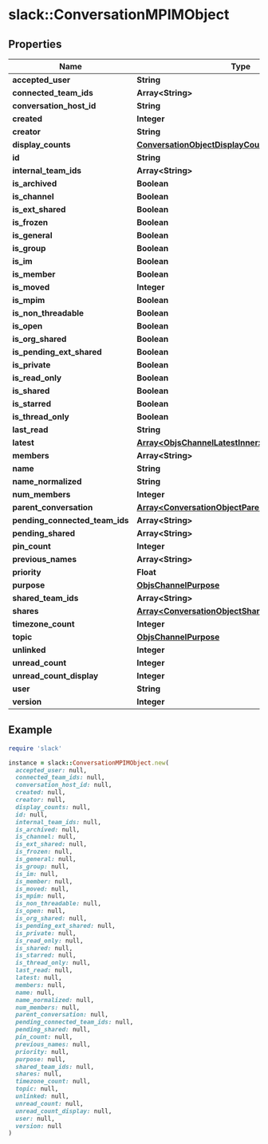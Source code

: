 # slack::ConversationMPIMObject

## Properties

| Name | Type | Description | Notes |
| ---- | ---- | ----------- | ----- |
| **accepted_user** | **String** |  | [optional] |
| **connected_team_ids** | **Array&lt;String&gt;** |  | [optional] |
| **conversation_host_id** | **String** |  | [optional] |
| **created** | **Integer** |  |  |
| **creator** | **String** |  |  |
| **display_counts** | [**ConversationObjectDisplayCounts**](ConversationObjectDisplayCounts.md) |  | [optional] |
| **id** | **String** |  |  |
| **internal_team_ids** | **Array&lt;String&gt;** |  | [optional] |
| **is_archived** | **Boolean** |  |  |
| **is_channel** | **Boolean** |  |  |
| **is_ext_shared** | **Boolean** |  | [optional] |
| **is_frozen** | **Boolean** |  | [optional] |
| **is_general** | **Boolean** |  |  |
| **is_group** | **Boolean** |  |  |
| **is_im** | **Boolean** |  |  |
| **is_member** | **Boolean** |  | [optional] |
| **is_moved** | **Integer** |  | [optional] |
| **is_mpim** | **Boolean** |  |  |
| **is_non_threadable** | **Boolean** |  | [optional] |
| **is_open** | **Boolean** |  | [optional] |
| **is_org_shared** | **Boolean** |  |  |
| **is_pending_ext_shared** | **Boolean** |  | [optional] |
| **is_private** | **Boolean** |  |  |
| **is_read_only** | **Boolean** |  | [optional] |
| **is_shared** | **Boolean** |  |  |
| **is_starred** | **Boolean** |  | [optional] |
| **is_thread_only** | **Boolean** |  | [optional] |
| **last_read** | **String** |  | [optional] |
| **latest** | [**Array&lt;ObjsChannelLatestInner&gt;**](ObjsChannelLatestInner.md) |  | [optional] |
| **members** | **Array&lt;String&gt;** |  | [optional] |
| **name** | **String** |  |  |
| **name_normalized** | **String** |  |  |
| **num_members** | **Integer** |  | [optional] |
| **parent_conversation** | [**Array&lt;ConversationObjectParentConversationInner&gt;**](ConversationObjectParentConversationInner.md) |  | [optional] |
| **pending_connected_team_ids** | **Array&lt;String&gt;** |  | [optional] |
| **pending_shared** | **Array&lt;String&gt;** |  | [optional] |
| **pin_count** | **Integer** |  | [optional] |
| **previous_names** | **Array&lt;String&gt;** |  | [optional] |
| **priority** | **Float** |  | [optional] |
| **purpose** | [**ObjsChannelPurpose**](ObjsChannelPurpose.md) |  |  |
| **shared_team_ids** | **Array&lt;String&gt;** |  | [optional] |
| **shares** | [**Array&lt;ConversationObjectSharesInner&gt;**](ConversationObjectSharesInner.md) |  | [optional] |
| **timezone_count** | **Integer** |  | [optional] |
| **topic** | [**ObjsChannelPurpose**](ObjsChannelPurpose.md) |  |  |
| **unlinked** | **Integer** |  | [optional] |
| **unread_count** | **Integer** |  | [optional] |
| **unread_count_display** | **Integer** |  | [optional] |
| **user** | **String** |  | [optional] |
| **version** | **Integer** |  | [optional] |

## Example

```ruby
require 'slack'

instance = slack::ConversationMPIMObject.new(
  accepted_user: null,
  connected_team_ids: null,
  conversation_host_id: null,
  created: null,
  creator: null,
  display_counts: null,
  id: null,
  internal_team_ids: null,
  is_archived: null,
  is_channel: null,
  is_ext_shared: null,
  is_frozen: null,
  is_general: null,
  is_group: null,
  is_im: null,
  is_member: null,
  is_moved: null,
  is_mpim: null,
  is_non_threadable: null,
  is_open: null,
  is_org_shared: null,
  is_pending_ext_shared: null,
  is_private: null,
  is_read_only: null,
  is_shared: null,
  is_starred: null,
  is_thread_only: null,
  last_read: null,
  latest: null,
  members: null,
  name: null,
  name_normalized: null,
  num_members: null,
  parent_conversation: null,
  pending_connected_team_ids: null,
  pending_shared: null,
  pin_count: null,
  previous_names: null,
  priority: null,
  purpose: null,
  shared_team_ids: null,
  shares: null,
  timezone_count: null,
  topic: null,
  unlinked: null,
  unread_count: null,
  unread_count_display: null,
  user: null,
  version: null
)
```

